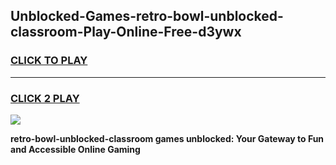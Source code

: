 
## Unblocked-Games-retro-bowl-unblocked-classroom-Play-Online-Free-d3ywx
<h3>
<a href="https://premium76.site?title=retro-bowl-unblocked-classroom&ref=26A">CLICK TO PLAY</a></h3>
<hr>

<h3>
<a href="https://premium76.site?title=retro-bowl-unblocked-classroom&ref=26A">CLICK 2 PLAY</a>
  
</h3>

<a href="https://premium76.site?title=retro-bowl-unblocked-classroom&ref=26A"><img src="https://clearcache.store/games.png"></a>


**retro-bowl-unblocked-classroom games unblocked: Your Gateway to Fun and Accessible Online Gaming**
